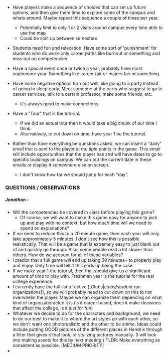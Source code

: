- Have players make a sequence of choices that can set up future options, and then give them time to explore some of the campus and whats around. Maybe repeat this sequence a couple of times per year.
	- Potentially limit to only 1 or 2 visits around campus every time able to use the map
	- Could be split up between semesters
	
- Students need fun and relaxation. Have some sort of 'punishment' for students who do work-only career paths like burnout or something and miss out on competencies

- Have a special event once or twice a year, probably have most sophomore year. Something like career fair or majors fair or something.

- Have some negative options turn out well, like going to a party instead of going to sleep early. Meet someone at the party who suggest to go to career services, talk to a certain professor, make some friends, etc.
	- It's always good to make connections

- Have a "Tour" that is the tutorial.
	- If we did an actual tour then it would take a big chunk of our time I think.  
	- Alternatively, to cut down on time, have year 1 be the tutorial.
	
- Rather than have everything be questions asked, we can insert a "daily" email that is sent to the player at multiple points in the game. This email will include opportunities that the player has and will have dates to go to specific buildings on campus. We can put the current date in these emails or display it somewhere else on screen.
	- I don't know how far we should jump for each "day".

### QUESTIONS / OBSERVATIONS
##### Jonathon -
- Will the competencies be covered in class before playing this game? 
	- Of course, we will want to make this game easy for anyone to pick up and play with no context, but how much time will we need to spend on explanations?
- If we need to reduce this to a 20 minute game, then each year will only take approximately 5 minutes. I don't see how this is possible realistically. That will be a game that is extremely easy to just blank out of and quickly go through. Also, some people read a lot slower than others. How do we account for all of these variables? 
- I predict that a full game will end up taking 30 minutes+ to properly play and enjoy. Only time will tell if this ends up being the case.
- If we make year 1 the tutorial, then that should give us a significant amount of time to play with. Freshman year is the tutorial for the real college experience. 
- I currently have the full list of active [[Clubs|clubs/student run organizations]], so we will probably need to cut down on this to not overwhelm the player. Maybe we can organize them depending on what kind of organization/club it is (is it career based, does it make decisions that affect the college, is it just for fun)
- Whatever we decide to do for the characters and background, we need to do our best to make it to where the art styles go with each other, so we don't want one photorealistic and the other to be anime. Ideas could include putting GOOD pictures of the different places in Hendrix through a filter that gives it that look, or stylizing pictures manually. (I will look into making assets for this by next meeting.) TLDR: Make everything as consistent as possible. [MEDIUM PRIORITY]
- 